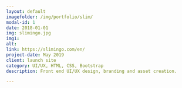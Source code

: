 ```yaml
---
layout: default
imagefolder: /img/portfolio/slim/
modal-id: 1
date: 2018-01-01
img: slimingo.jpg
img1: 
alt: 
link: https://slimingo.com/en/
project-date: May 2019
client: launch site
category: UI/UX, HTML, CSS, Bootstrap
description: Front end UI/UX design, branding and asset creation.

---
```

